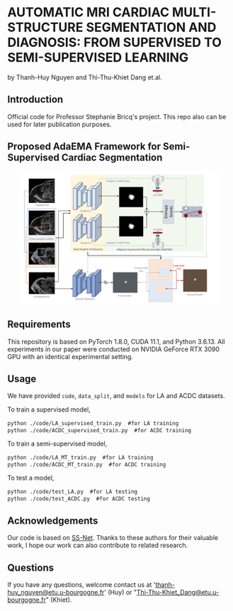 
# AUTOMATIC MRI CARDIAC MULTI-STRUCTURE SEGMENTATION AND DIAGNOSIS: FROM SUPERVISED TO SEMI-SUPERVISED LEARNING
by Thanh-Huy Nguyen and Thi-Thu-Khiet Dang et.al.
## Introduction
Official code for Professor Stephanie Bricq's project. This repo also can be used for later publication purposes.

## Proposed AdaEMA Framework for Semi-Supervised Cardiac Segmentation

<center><img src='framework_figure.png' width=90%/></center>

## Requirements
This repository is based on PyTorch 1.8.0, CUDA 11.1, and Python 3.6.13. All experiments in our paper were conducted on NVIDIA GeForce RTX 3090 GPU with an identical experimental setting.
## Usage
We have provided `code`, `data_split`, and `models` for LA and ACDC datasets.

To train a supervised model,
```
python ./code/LA_supervised_train.py  #for LA training
python ./code/ACDC_supervised_train.py  #for ACDC training
```
To train a semi-supervised model,
```
python ./code/LA_MT_train.py  #for LA training
python ./code/ACDC_MT_train.py  #for ACDC training
``` 

To test a model,
```
python ./code/test_LA.py  #for LA testing
python ./code/test_ACDC.py  #for ACDC testing
```

## Acknowledgements
Our code is based on [SS-Net](https://github.com/ycwu1997/SS-Net). Thanks to these authors for their valuable work, I hope our work can also contribute to related research.

## Questions
If you have any questions, welcome contact us at 'thanh-huy_nguyen@etu.u-bourgogne.fr' (Huy) or "Thi-Thu-Khiet_Dang@etu.u-bourgogne.fr" (Khiet).



